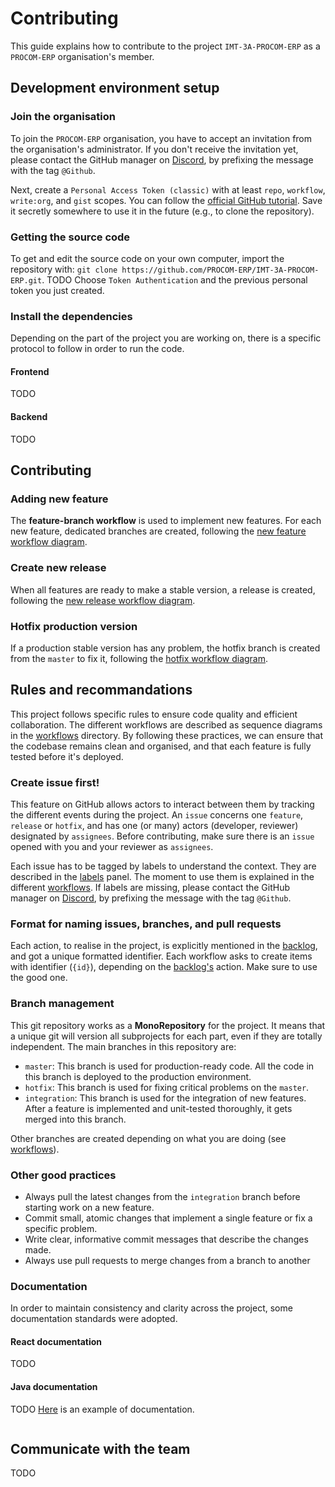 # Contributing

This guide explains how to contribute to the project `IMT-3A-PROCOM-ERP` as a `PROCOM-ERP` organisation's member.

## Development environment setup

### Join the organisation
To join the `PROCOM-ERP` organisation, you have to accept an invitation from the organisation's administrator.
If you don't receive the invitation yet, please contact the GitHub manager on
[Discord](https://discord.com/channels/1157244196332245096/1159476398155640872),
by prefixing the message with the tag `@Github`.  

Next, create a `Personal Access Token (classic)` with at least `repo`, `workflow`, `write:org`, and `gist` scopes.
You can follow the [official GitHub tutorial](https://docs.github.com/en/authentication/keeping-your-account-and-data-secure/managing-your-personal-access-tokens#creating-a-personal-access-token-classic).
Save it secretly somewhere to use it in the future (e.g., to clone the repository).

### Getting the source code
To get and edit the source code on your own computer, 
import the repository with: `git clone https://github.com/PROCOM-ERP/IMT-3A-PROCOM-ERP.git`. TODO
Choose `Token Authentication` and the previous personal token you just created.

### Install the dependencies
Depending on the part of the project you are working on, 
there is a specific protocol to follow in order to run the code.

#### Frontend
TODO
#### Backend
TODO

## Contributing

### Adding new feature
The **feature-branch workflow** is used to implement new features.
For each new feature, dedicated branches are created, following the
[new feature workflow diagram](docs/workflows/workflow-git-new-feature.png).

### Create new release
When all features are ready to make a stable version, a release is created, following the
[new release workflow diagram](docs/workflows/workflow-git-new-release.png).

### Hotfix production version
If a production stable version has any problem, the hotfix branch is created from the `master` to fix it,
following the [hotfix workflow diagram](docs/workflows/workflow-git-hotfix.png).

## Rules and recommandations
This project follows specific rules to ensure code quality and efficient collaboration.
The different workflows are described as sequence diagrams in the [workflows](docs/workflows) directory.
By following these practices, we can ensure that the codebase remains clean and organised,
and that each feature is fully tested before it's deployed.

### Create issue first!
This feature on GitHub allows actors to interact between them by tracking the different events during the project.
An `issue` concerns one `feature`, `release` or `hotfix`,
and has one (or many) actors (developer, reviewer) designated by `assignees`.
Before contributing, make sure there is an `issue` opened with you and your reviewer as `assignees`.

Each issue has to be tagged by labels to understand the context.
They are described in the [labels](https://github.com/BOPS38IMT/IMT-3A-PROCOM-ERP/labels) panel.
The moment to use them is explained in the different [workflows](docs/workflows).
If labels are missing, please contact the GitHub manager on
[Discord](https://discord.com/channels/1157244196332245096/1159476398155640872),
by prefixing the message with the tag `@Github`.

### Format for naming issues, branches, and pull requests
Each action, to realise in the project, is explicitly mentioned in the [backlog](BACKLOG.md), 
and got a unique formatted identifier. 
Each workflow asks to create items with identifier (`{id}`), depending on the [backlog's](BACKLOG.md) action.
Make sure to use the good one.

### Branch management
This git repository works as a **MonoRepository** for the project.
It means that a unique git will version all subprojects for each part, even if they are totally independent.
The main branches in this repository are:

- `master`: This branch is used for production-ready code.
  All the code in this branch is deployed to the production environment.
- `hotfix`: This branch is used for fixing critical problems on the `master`.
- `integration`: This branch is used for the integration of new features.
  After a feature is implemented and unit-tested thoroughly, it gets merged into this branch.

Other branches are created depending on what you are doing (see [workflows](docs/workflows)).

### Other good practices
- Always pull the latest changes from the `integration` branch before starting work on a new feature.
- Commit small, atomic changes that implement a single feature or fix a specific problem.
- Write clear, informative commit messages that describe the changes made.
- Always use pull requests to merge changes from a branch to another

### Documentation
In order to maintain consistency and clarity across the project, some documentation standards were adopted.

#### React documentation
TODO

#### Java documentation
TODO
[Here]() is an example of documentation.
```
```

## Communicate with the team
TODO

